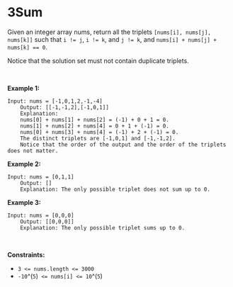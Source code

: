 # 3Sum


Given an integer array nums, return all the triplets
`[nums[i], nums[j], nums[k]]` such that `i != j`, `i != k`, and
`j != k`, and `nums[i] + nums[j] + nums[k] == 0`.

Notice that the solution set must not contain duplicate triplets.

 

**Example 1:**

    Input: nums = [-1,0,1,2,-1,-4]
        Output: [[-1,-1,2],[-1,0,1]]
        Explanation: 
        nums[0] + nums[1] + nums[2] = (-1) + 0 + 1 = 0.
        nums[1] + nums[2] + nums[4] = 0 + 1 + (-1) = 0.
        nums[0] + nums[3] + nums[4] = (-1) + 2 + (-1) = 0.
        The distinct triplets are [-1,0,1] and [-1,-1,2].
        Notice that the order of the output and the order of the triplets does not matter.
        

**Example 2:**

    Input: nums = [0,1,1]
        Output: []
        Explanation: The only possible triplet does not sum up to 0.
        

**Example 3:**

    Input: nums = [0,0,0]
        Output: [[0,0,0]]
        Explanation: The only possible triplet sums up to 0.
        

 

**Constraints:**

- `3 <= nums.length <= 3000`
- `-10`^(`5`)` <= nums[i] <= 10`^(`5`)
